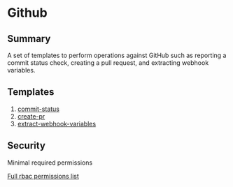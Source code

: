 # Github

## Summary

A set of templates to perform operations against GitHub such as reporting a commit status check, creating a pull request, and extracting webhook variables.

## Templates

1. [commit-status](https://github.com/codefresh-io/argo-hub/blob/main/workflows/github/versions/0.0.2/docs/commit-status.md)
2. [create-pr](https://github.com/codefresh-io/argo-hub/blob/main/workflows/github/versions/0.0.2/docs/create-pr.md)
3. [extract-webhook-variables](https://github.com/codefresh-io/argo-hub/blob/main/workflows/github/versions/0.0.2/docs/extract-webhook-variables.md)

## Security

Minimal required permissions

[Full rbac permissions list](https://github.com/codefresh-io/argo-hub/blob/main/workflows/github/versions/0.0.2/rbac.yaml)
